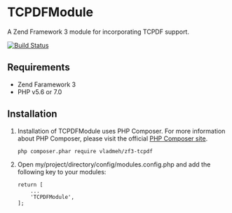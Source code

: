 # TCPDFModule

A Zend Framework 3 module for incorporating TCPDF support.

[![Build Status](https://travis-ci.org/vladmeh/zf3-tcpdf.svg?branch=master)](https://travis-ci.org/vladmeh/zf3-tcpdf)

## Requirements

* Zend Faramework 3
* PHP v5.6 or 7.0

## Installation

1. Installation of TCPDFModule uses PHP Composer. For more information about PHP Composer, please visit the official [PHP Composer site](http://getcomposer.org/).

    ```
    php composer.phar require vladmeh/zf3-tcpdf
    ```

2. Open my/project/directory/config/modules.config.php and add the following key to your modules:

    ```
    return [
        ...
        'TCPDFModule',
    ];
    ```